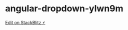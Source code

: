 # angular-dropdown-ylwn9m

[Edit on StackBlitz ⚡️](https://stackblitz.com/edit/angular-dropdown-ylwn9m)